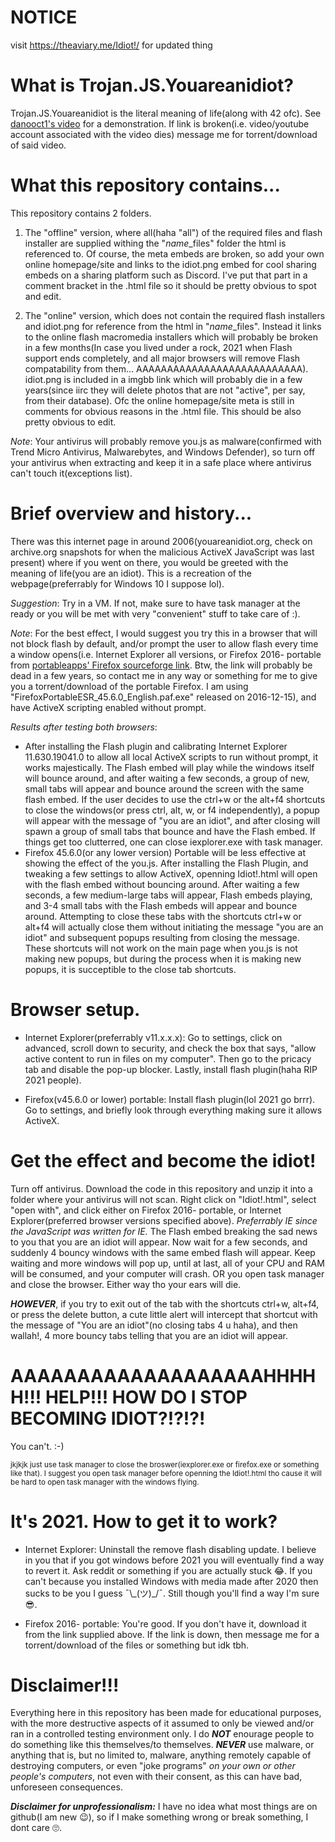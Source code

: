# NOTICE
visit https://theaviary.me/Idiot!/ for updated thing

# What is Trojan.JS.Youareanidiot?
Trojan.JS.Youareanidiot is the literal meaning of life(along with 42 ofc). See [danooct1's video](https://www.youtube.com/watch?v=LSgk7ctw1HY) for a demonstration. If link is broken(i.e. video/youtube account associated with the video dies) message me for torrent/download of said video.

# What this repository contains...
This repository contains 2 folders. 

  1) The "offline" version, where all(haha "all") of the required files and flash installer are supplied withing the "*name*\_files" folder the html is referenced to. Of course, the meta embeds are broken, so add your own online homepage/site and links to the idiot.png embed for cool sharing embeds on a sharing platform such as Discord. I've put that part in a comment bracket in the .html file so it should be pretty obvious to spot and edit.

  2) The "online" version, which does not contain the required flash installers and idiot.png for reference from the html in "*name*\_files". Instead it links to the online flash macromedia installers which will probably be broken in a few months(In case you lived under a rock, 2021 when Flash support ends completely, and all major browsers will remove Flash compatability from them... AAAAAAAAAAAAAAAAAAAAAAAAAAA). idiot.png is included in a imgbb link which will probably die in a few years(since iirc they will delete photos that are not "active", per say, from their database). Ofc the online homepage/site meta is still in comments for obvious reasons in the .html file. This should be also pretty obvious to edit.

*Note*: Your antivirus will probably remove you.js as malware(confirmed with Trend Micro Antivirus, Malwarebytes, and Windows Defender), so turn off your antivirus when extracting and keep it in a safe place where antivirus can't touch it(exceptions list).

# Brief overview and history...
There was this internet page in around 2006(youareanidiot.org, check on archive.org snapshots for when the malicious ActiveX JavaScript was last present) where if you went on there, you would be greeted with the meaning of life(you are an idiot). This is a recreation of the webpage(preferrably for Windows 10 I suppose lol).

*Suggestion*: Try in a VM. If not, make sure to have task manager at the ready or you will be met with very "convenient" stuff to take care of :).

*Note*: For the best effect, I would suggest you try this in a browser that will not block flash by default, and/or prompt the user to allow flash every time a window opens(i.e. Internet Explorer all versions, or Firefox 2016- portable from [portableapps' Firefox sourceforge link](https://sourceforge.net/projects/portableapps/files/Mozilla%20Firefox%2C%20Portable%20Ed./). Btw, the link will probably be dead in a few years, so contact me in any way or something for me to give you a torrent/download of the portable Firefox. I am using "FirefoxPortableESR_45.6.0_English.paf.exe" released on 2016-12-15), and have ActiveX scripting enabled without prompt. 

*Results after testing both browsers*: 
  - After installing the Flash plugin and calibrating Internet Explorer 11.630.19041.0 to allow all local ActiveX scripts to run without prompt, it works majestically. The Flash embed will play while the windows itself will bounce around, and after waiting a few seconds, a group of new, small tabs will appear and bounce around the screen with the same flash embed. If the user decides to use the ctrl+w or the alt+f4 shortcuts to close the windows(or press ctrl, alt, w, or f4 independently), a popup will appear with the message of "you are an idiot", and after closing will spawn a group of small tabs that bounce and have the Flash embed. If things get too clutterred, one can close iexplorer.exe with task manager.
  - Firefox 45.6.0(or any lower version) Portable will be less effective at showing the effect of the you.js. After installing the Flash Plugin, and tweaking a few settings to allow ActiveX, openning Idiot!.html will open with the flash embed without bouncing around. After waiting a few seconds, a few medium-large tabs will appear, Flash embeds playing, and 3-4 small tabs with the Flash embeds will appear and bounce around. Attempting to close these tabs with the shortcuts ctrl+w or alt+f4 will actually close them without initiating the message "you are an idiot" and subsequent popups resulting from closing the message. These shortcuts will not work on the main page when you.js is not making new popups, but during the process when it is making new popups, it is succeptible to the close tab shortcuts.

# Browser setup.
  - Internet Explorer(preferrably v11.x.x.x): 
Go to settings, click on advanced, scroll down to security, and check the box that says, "allow active content to run in files on my computer". Then go to the pricacy tab and disable the pop-up blocker. Lastly, install flash plugin(haha RIP 2021 people).

  - Firefox(v45.6.0 or lower) portable: 
Install flash plugin(lol 2021 go brrr). Go to settings, and briefly look through everything making sure it allows ActiveX.

# Get the effect and become the idiot!
Turn off antivirus. Download the code in this repository and unzip it into a folder where your antivirus will not scan. Right click on "Idiot!.html", select "open with", and click either on Firefox 2016- portable, or Internet Explorer(preferred browser versions specified above). *Preferrably IE since the JavaScript was written for IE.* The Flash embed breaking the sad news to you that you are an idiot will appear. Now wait for a few seconds, and suddenly 4 bouncy windows with the same embed flash will appear. Keep waiting and more windows will pop up, until at last, all of your CPU and RAM will be consumed, and your computer will crash. OR you open task manager and close the browser. Either way tho your ears will die.

***HOWEVER***, if you try to exit out of the tab with the shortcuts ctrl+w, alt+f4, or press the delete button, a cute little alert will intercept that shortcut with the message of "You are an idiot"(no closing tabs 4 u haha), and then wallah!, 4 more bouncy tabs telling that you are an idiot will appear.

# AAAAAAAAAAAAAAAAAAAHHHHH!!! HELP!!! HOW DO I STOP BECOMING IDIOT?!?!?!
You can't. :-)

<sup>jkjkjk just use task manager to close the broswer(iexplorer.exe or firefox.exe or something like that). I suggest you open task manager before openning the Idiot!.html tho cause it will be hard to open task manager with the windows flying.<sup>

# It's 2021. How to get it to work?
  - Internet Explorer: Uninstall the remove flash disabling update. I believe in you that if you got windows before 2021 you will eventually find a way to revert it. Ask reddit or something if you are actually stuck 😂. If you can't because you installed Windows with media made after 2020 then sucks to be you I guess ¯\\\_(ツ)\_/¯. Still though you'll find a way I'm sure 😎.

  - Firefox 2016- portable: You're good. If you don't have it, download it from the link supplied above. If the link is down, then message me for a torrent/download of the files or something but idk tbh.

# Disclaimer!!!
Everything here in this repository has been made for educational purposes, with the more destructive aspects of it assumed to only be viewed and/or ran in a controlled testing environment only. I do ***NOT*** enourage people to do something like this themselves/to themselves. ***NEVER*** use malware, or anything that is, but no limited to, malware, anything remotely capable of destroying computers, or even "joke programs" *on your own or other people's computers*, not even with their consent, as this can have bad, unforeseen consequences.

***Disclaimer for unprofessionalism:*** I have no idea what most things are on github(I am new 😉), so if I make something wrong or break something, I dont care 🙄.
